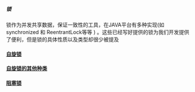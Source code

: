 ##### 锁

锁作为并发共享数据，保证一致性的工具，在JAVA平台有多种实现(如 synchronized 和 ReentrantLock等等 ) 。这些已经写好提供的锁为我们开发提供了便利，但是锁的具体性质以及类型却很少被提及

#### [自旋锁](./SelfSelectionLock.md)
#### [自旋锁的其他种类](./SelfSelectionLockOther.md)
#### [阻塞锁](./BlockLock.md)
